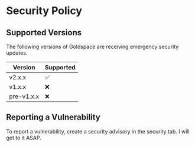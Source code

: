 # Security Policy

## Supported Versions

The following versions of Goldspace are receiving emergency security updates.

| Version | Supported          |
| ------- | ------------------ |
| v2.x.x   | :white_check_mark: |
| v1.x.x   | :x:                |
| pre-v1.x.x   | :x: |

## Reporting a Vulnerability

To report a vulnerability, create a security advisory in the security tab. I will get to it ASAP.
